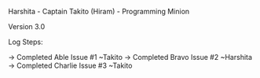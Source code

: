 Harshita - Captain
Takito (Hiram) - Programming Minion

Version 3.0

Log Steps:

-> Completed Able Issue #1 ~Takito
-> Completed Bravo Issue #2 ~Harshita
-> Completed Charlie Issue #3 ~Takito
